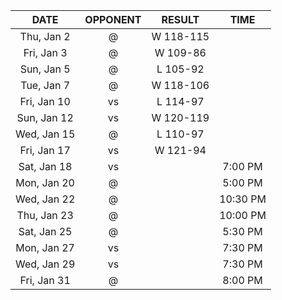 |    DATE     |        OPPONENT         |  RESULT   |   TIME   |
|:-----------:|:-----------------------:|:---------:|:--------:|
| Thu, Jan 2  |  @ [](/r/timberwolves)  | W 118-115 |          |
| Fri, Jan 3  |    @ [](/r/rockets)     | W 109-86  |          |
| Sun, Jan 5  |    @ [](/r/thunder)     | L 105-92  |          |
| Tue, Jan 7  | @ [](/r/denvernuggets)  | W 118-106 |          |
| Fri, Jan 10 |     vs [](/r/kings)     | L 114-97  |          |
| Sun, Jan 12 | vs [](/r/nolapelicans)  | W 120-119 |          |
| Wed, Jan 15 | @ [](/r/torontoraptors) | L 110-97  |          |
| Fri, Jan 17 | vs [](/r/orlandomagic)  | W 121-94  |          |
| Sat, Jan 18 | vs [](/r/atlantahawks)  |           | 7:00 PM  |
| Mon, Jan 20 |    @ [](/r/warriors)    |           | 5:00 PM  |
| Wed, Jan 22 |   @ [](/r/laclippers)   |           | 10:30 PM |
| Thu, Jan 23 |     @ [](/r/lakers)     |           | 10:00 PM |
| Sat, Jan 25 |   @ [](/r/mavericks)    |           | 5:30 PM  |
| Mon, Jan 27 |    vs [](/r/rockets)    |           | 7:30 PM  |
| Wed, Jan 29 | vs [](/r/chicagobulls)  |           | 7:30 PM  |
| Fri, Jan 31 |  @ [](/r/nolapelicans)  |           | 8:00 PM  |